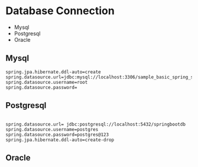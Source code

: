 # Database Connection

* Mysql
* Postgresql
* Oracle

## Mysql

```
spring.jpa.hibernate.ddl-auto=create
spring.datasource.url=jdbc:mysql://localhost:3306/sample_basic_spring_security
spring.datasource.username=root
spring.datasource.password=
```

## Postgresql

```

spring.datasource.url= jdbc:postgresql://localhost:5432/springbootdb 
spring.datasource.username=postgres spring.datasource.password=postgres@123   
spring.jpa.hibernate.ddl-auto=create-drop
```

## Oracle



